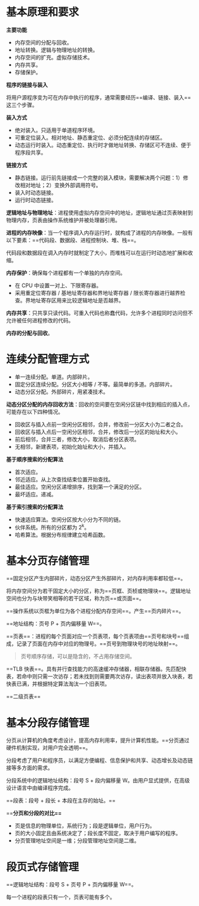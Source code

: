 ---
---

# 基本原理和要求

**主要功能**

- 内存空间的分配与回收。
- 地址转换。逻辑与物理地址的转换。
- 内存空间的扩充。虚拟存储技术。
- 内存共享。
- 存储保护。

**程序的链接与装入**

将用户源程序变为可在内存中执行的程序，通常需要经历==编译、链接、装入==这三个步骤。

**装入方式**

- 绝对装入。只适用于单道程序环境。
- 可重定位装入。相对地址、静态重定位、必须分配连续的存储区。
- 动态运行时装入。动态重定位、执行时才做地址转换、存储区可不连续、便于程序段共享。

**链接方式**

- 静态链接。运行前先链接成一个完整的装入模块，需要解决两个问题：1）修改相对地址；2）变换外部调用符号。
- 装入时动态链接。
- 运行时动态链接。

**逻辑地址与物理地址**：进程使用虚拟内存空间中的地址，逻辑地址通过页表映射到物理内存，页表由操作系统维护并被处理器引用。

**进程的内存映像**：当一个程序调入内存运行时，就构成了进程的内存映像。一般有以下要素：==代码段、数据段、进程控制块、堆、栈==。

代码段和数据段在调入内存时就制定了大小，而堆栈可以在运行时动态地扩展和收缩。

**内存保护**：确保每个进程都有一个单独的内存空间。

- 在 CPU 中设置一对上、下限寄存器。
- 采用重定位寄存器 / 基地址寄存器和界地址寄存器 / 限长寄存器进行越界检查。界地址寄存区用来比较逻辑地址是否越界。

**内存共享**：只共享只读代码。可重入代码也称蠢代码，允许多个进程同时访问但不允许被任何进程修改的代码。

**内存的分配与回收**。

# 连续分配管理方式

- 单一连续分配。单道。内部碎片。
- 固定分区连续分配。分区大小相等 / 不等。最简单的多道。内部碎片。
- 动态分区分配。外部碎片，用紧凑技术。

**动态分区分配的内存回收方法**：回收的空间要在空闲分区链中找到相应的插入点，可能存在以下四种情况。

- 回收区与插入点前一空闲分区相邻，合并，修改前一分区大小为二者之合。
- 回收区与插入点后一空闲分区相邻，合并，修改后一分区的始址和大小。
- 前后相邻，合并三者，修改大小，取消后者分区表项。
- 无相邻，新建表项，初始化始址和大小，并插入。

**基于顺序搜索的分配算法**

- 首次适应。
- 邻近适应。从上次查找结束位置开始查找。
- 最佳适应。空闲分区递增排序，找到第一个满足的分区。
- 最坏适应。递减。

**基于索引搜索的分配算法**

- 快速适应算法。空闲分区按大小分为不同的链。
- 伙伴系统。所有的分区都为 2<sup>k</sup>。
- 哈希算法。根据分布规律建立哈希函数。

# 基本分页存储管理

==固定分区产生内部碎片，动态分区产生外部碎片，对内存利用率都较低==。

将内存空间分为若干固定大小的分区，称为==页框、页桢或物理块==。逻辑地址空间也分为与块带笑相等的若干区域，称为页==或页面==。

==操作系统以页框为单位为各个进程分配内存空间==。产生==页内碎片==。

==地址结构：页号 P + 页内偏移量 W==。

==页表==：进程的每个页面对应一个页表项，每个页表项由==页号和块号==组成，记录了页面在内存中对应的物理号。==页号到物理块号的地址映射==。

> 页号顺序存储，可以是隐含的，不占用存储空间。

==TLB 快表==。具有并行查找能力的高速缓冲存储器，相联存储器。先匹配快表，若命中则只需一次访存；若未找到则需要两次访存，读出表项并放入块表，若快表已满，并根据特定算法淘汰一个旧表项。

==二级页表==

# 基本分段存储管理

分页从计算机的角度考虑设计，提高内存利用率，提升计算机性能。==分页通过硬件机制实现，对用户完全透明==。

分段考虑了用户和程序员，以满足方便编程、信息保护和共享、动态增长及动态链接等多方面的需求。

分段系统中的逻辑地址结构：段号 S + 段内偏移量 W。由用户显式提供，在高级设计语言中由编译程序完成。

==段表：段号 + 段长 + 本段在主存的始址。==

==**分页和分段的对比==**

- 页是信息的物理单位，系统行为；段是逻辑单位，用户行为。
- 页的大小固定且由系统决定了；段长度不固定，取决于用户编写的程序。
- 分页管理地址空间是一维；分段管理地址空间是二维。

# 段页式存储管理

==逻辑地址结构：段号 S + 页号 P + 页内偏移量 W==。

每一个进程的段表只有一个，页表可能有多个。